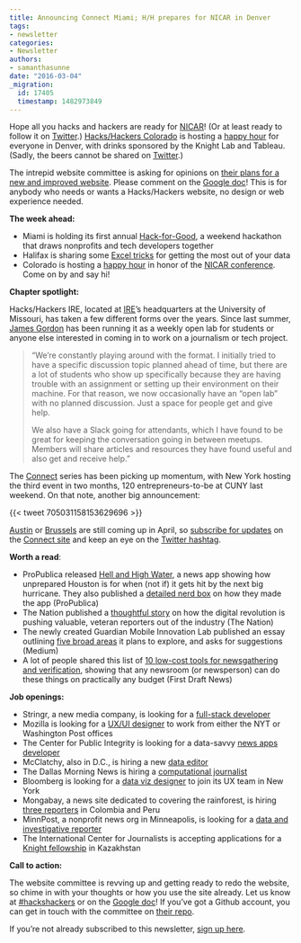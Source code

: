 ```yaml
---
title: Announcing Connect Miami; H/H prepares for NICAR in Denver
tags:
- newsletter
categories:
- Newsletter
authors:
- samanthasunne
date: "2016-03-04"
_migration:
  id: 17405
  timestamp: 1482973849
---
```


Hope all you hacks and hackers are ready for [NICAR][1]! (Or at least ready to follow it on [Twitter][2].) [Hacks/Hackers Colorado][3] is hosting a [happy hour][4] for everyone in Denver, with drinks sponsored by the Knight Lab and Tableau. (Sadly, the beers cannot be shared on [Twitter][2].)

The intrepid website committee is asking for opinions on [their plans for a new and improved website][5]. Please comment on the [Google doc][5]! This is for anybody who needs or wants a Hacks/Hackers website, no design or web experience needed.

**The week ahead:**

  * Miami is holding its first annual [Hack-for-Good][6], a weekend hackathon that draws nonprofits and tech developers together
  * Halifax is sharing some [Excel tricks][7] for getting the most out of your data
  * Colorado is hosting a [happy hour][4] in honor of the [NICAR conference][8]. Come on by and say hi!

**Chapter spotlight:**

Hacks/Hackers IRE, located at [IRE][9]’s headquarters at the University of Missouri, has taken a few different forms over the years. Since last summer, [James Gordon][10] has been running it as a weekly open lab for students or anyone else interested in coming in to work on a journalism or tech project.

> &#8220;We&#8217;re constantly playing around with the format. I initially tried to have a specific discussion topic planned ahead of time, but there are a lot of students who show up specifically because they are having trouble with an assignment or setting up their environment on their machine. For that reason, we now occasionally have an &#8220;open lab&#8221; with no planned discussion. Just a space for people get and give help.
> 
> We also have a Slack going for attendants, which I have found to be great for keeping the conversation going in between meetups. Members will share articles and resources they have found useful and also get and receive help.”

The [Connect][11] series has been picking up momentum, with New York hosting the third event in two months, 120 entrepreneurs-to-be at CUNY last weekend. On that note, another big announcement:

{{< tweet 705031158153629696 >}}

[Austin][12] or [Brussels][13] are still coming up in April, so [subscribe for updates][14] on the [Connect site][11] and keep an eye on the [Twitter hashtag][15].

**Worth a read**:

  * ProPublica released [Hell and High Water][16], a news app showing how unprepared Houston is for when (not if) it gets hit by the next big hurricane. They also published a [detailed nerd box][17] on how they made the app (ProPublica)
  * The Nation published a [thoughtful story][18] on how the digital revolution is pushing valuable, veteran reporters out of the industry (The Nation)
  * The newly created Guardian Mobile Innovation Lab published an essay outlining [five broad areas][19] it plans to explore, and asks for suggestions (Medium)
  * A lot of people shared this list of [10 low-cost tools for newsgathering and verification][20], showing that any newsroom (or newsperson) can do these things on practically any budget (First Draft News)

**Job openings:**

  * Stringr, a new media company, is looking for a [full-stack developer][21]
  * Mozilla is looking for a [UX/UI designer][22] to work from either the NYT or Washington Post offices
  * The Center for Public Integrity is looking for a data-savvy [news apps developer][23]
  * McClatchy, also in D.C., is hiring a new [data editor][24]
  * The Dallas Morning News is hiring a [computational journalist][25]
  * Bloomberg is looking for a [data viz designer][26] to join its UX team in New York
  * Mongabay, a news site dedicated to covering the rainforest, is hiring [three reporters][27] in Colombia and Peru
  * MinnPost, a nonprofit news org in Minneapolis, is looking for a [data and investigative reporter][28]
  * The International Center for Journalists is accepting applications for a [Knight fellowship][29] in Kazakhstan

**Call to action:**

The website committee is revving up and getting ready to redo the website, so chime in with your thoughts or how you use the site already. Let us know at [#hackshackers][30] or on the [Google doc][5]! If you’ve got a Github account, you can get in touch with the committee on [their repo][31].

If you’re not already subscribed to this newsletter, [sign up here][32].

 [1]: http://ire.org/conferences/nicar2016
 [2]: https://twitter.com/hashtag/NICAR16
 [3]: http://www.meetup.com/hackshackersco
 [4]: http://www.meetup.com/hackshackersco/events/227294757/
 [5]: https://docs.google.com/document/d/1P4YfJrcTo9rA1UbcLDXI2QpdcndfquqNDFAFO0c51M0/edit
 [6]: http://www.meetup.com/Hacks-Hackers-Miami/events/228802487/
 [7]: http://www.meetup.com/Hacks-Hackers-HFX/events/229275524/
 [8]: http://ire.org/conferences/nicar2016/
 [9]: https://www.ire.org/
 [10]: https://twitter.com/JE_Gordon
 [11]: http://connect.hackshackers.com/
 [12]: http://connect.hackshackers.com/event/austin/
 [13]: http://connect.hackshackers.com/event/brussels/
 [14]: http://connect.hackshackers.com/#mc_embed_signup
 [15]: http://twitter.com/hashtag/hhconnect
 [16]: http://projects.propublica.org/houston/
 [17]: https://www.propublica.org/nerds/item/how-we-made-hell-and-high-water
 [18]: http://www.thenation.com/article/these-journalists-dedicated-their-lives-to-telling-other-peoples-stories/
 [19]: https://medium.com/the-guardian-mobile-innovation-lab/five-proposed-areas-of-focus-for-mobile-innovation-in-news-1545f8da2528#.20313czbp
 [20]: http://firstdraftnews.com/10-discovery-and-verification-tools-for-newsrooms-on-a-budget/
 [21]: https://www.dropbox.com/s/qmxpm4q5qrv8x8o/Stringr%20Full%20Stack%20Engineer.pdf?dl=0
 [22]: https://careers.mozilla.org/position/ovDK2fwE
 [23]: http://www.publicintegrity.org/about/our-organization/work-here
 [24]: http://www.careerbuilder.com/jobseeker/jobs/jobdetails.aspx?showNewJDP=yes&job_did=J5L4P064NJ24V2RFQS3
 [25]: https://github.com/DallasMorningNews/Jobs/blob/master/computational_journalist.md
 [26]: https://groups.google.com/forum/#!topic/data-vis-jobs/CEmY2rLayVQ
 [27]: http://mongabay.org/mongabay-is-hiring-for-3-positions-in-latin-america/
 [28]: https://www.minnpost.com/inside-minnpost/2016/01/minnpost-hiring-datainvestigative-reporter
 [29]: https://www.journalismjobs.com/job-listings/1628245
 [30]: http://twitter.com/hashtag/hackshackers
 [31]: https://github.com/hackshackers/action-group-website
 [32]: http://bit.ly/hhnewsletter